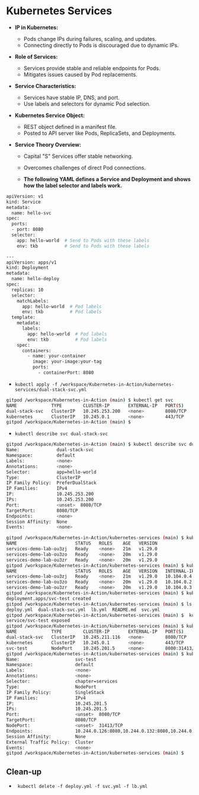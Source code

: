 # Kubernetes Services
- **IP in Kubernetes:**
  - Pods change IPs during failures, scaling, and updates.
  - Connecting directly to Pods is discouraged due to dynamic IPs.

- **Role of Services:**
  - Services provide stable and reliable endpoints for Pods.
  - Mitigates issues caused by Pod replacements.

- **Service Characteristics:**
  - Services have stable IP, DNS, and port.
  - Use labels and selectors for dynamic Pod selection.

- **Kubernetes Service Object:**
  - REST object defined in a manifest file.
  - Posted to API server like Pods, ReplicaSets, and Deployments.

- **Service Theory Overview:**
  - Capital "S" Services offer stable networking.
  - Overcomes challenges of direct Pod connections.

  - **The following YAML defines a Service and Deployment and shows how the label
selector and labels work.**
```bash
apiVersion: v1
kind: Service
metadata:
  name: hello-svc
spec:
  ports:
  - port: 8080
  selector:
    app: hello-world  # Send to Pods with these labels
    env: tkb          # Send to Pods with these labels

---
apiVersion: apps/v1
kind: Deployment
metadata:
  name: hello-deploy
spec:
  replicas: 10
  selector:
    matchLabels:
      app: hello-world  # Pod labels
      env: tkb          # Pod labels
  template:
    metadata:
      labels:
        app: hello-world  # Pod labels
        env: tkb          # Pod labels
    spec:
      containers:
        - name: your-container
          image: your-image:your-tag
          ports:
            - containerPort: 8080

```

- `kubectl apply -f /workspace/Kubernetes-in-Action/kubernetes-services/dual-stack-svc.yml`

```bash
gitpod /workspace/Kubernetes-in-Action (main) $ kubectl get svc
NAME             TYPE        CLUSTER-IP       EXTERNAL-IP   PORT(S)    AGE
dual-stack-svc   ClusterIP   10.245.253.200   <none>        8080/TCP   42s
kubernetes       ClusterIP   10.245.0.1       <none>        443/TCP    5d7h
gitpod /workspace/Kubernetes-in-Action (main) $ 
```

- `kubectl describe svc dual-stack-svc`

```bash
gitpod /workspace/Kubernetes-in-Action (main) $ kubectl describe svc dual-stack-svc
Name:              dual-stack-svc
Namespace:         default
Labels:            <none>
Annotations:       <none>
Selector:          app=hello-world
Type:              ClusterIP
IP Family Policy:  PreferDualStack
IP Families:       IPv4
IP:                10.245.253.200
IPs:               10.245.253.200
Port:              <unset>  8080/TCP
TargetPort:        8080/TCP
Endpoints:         <none>
Session Affinity:  None
Events:            <none>
```

```bash
gitpod /workspace/Kubernetes-in-Action/kubernetes-services (main) $ kubectl get nodes
NAME                      STATUS   ROLES    AGE   VERSION
services-demo-lab-ou3zj   Ready    <none>   21m   v1.29.0
services-demo-lab-ou3zo   Ready    <none>   20m   v1.29.0
services-demo-lab-ou3zr   Ready    <none>   20m   v1.29.0
gitpod /workspace/Kubernetes-in-Action/kubernetes-services (main) $ kubectl get nodes -o wide 
NAME                      STATUS   ROLES    AGE   VERSION   INTERNAL-IP   EXTERNAL-IP      OS-IMAGE                         KERNEL-VERSION   CONTAINER-RUNTIME
services-demo-lab-ou3zj   Ready    <none>   21m   v1.29.0   10.104.0.4    165.22.253.182   Debian GNU/Linux 12 (bookworm)   6.1.0-17-amd64   containerd://1.6.26
services-demo-lab-ou3zo   Ready    <none>   20m   v1.29.0   10.104.0.2    165.22.246.128   Debian GNU/Linux 12 (bookworm)   6.1.0-17-amd64   containerd://1.6.26
services-demo-lab-ou3zr   Ready    <none>   20m   v1.29.0   10.104.0.3    165.22.249.55    Debian GNU/Linux 12 (bookworm)   6.1.0-17-amd64   containerd://1.6.26
gitpod /workspace/Kubernetes-in-Action/kubernetes-services (main) $ kubectl apply -f deploy.yml
deployment.apps/svc-test created
gitpod /workspace/Kubernetes-in-Action/kubernetes-services (main) $ ls
deploy.yml  dual-stack-svc.yml  lb.yml  README.md  svc.yml
gitpod /workspace/Kubernetes-in-Action/kubernetes-services (main) $  kubectl expose deployment svc-test --type=NodePort
service/svc-test exposed
gitpod /workspace/Kubernetes-in-Action/kubernetes-services (main) $ kubectl get svc -o wide
NAME             TYPE        CLUSTER-IP       EXTERNAL-IP   PORT(S)          AGE    SELECTOR
dual-stack-svc   ClusterIP   10.245.211.116   <none>        8080/TCP         8m5s   app=hello-world
kubernetes       ClusterIP   10.245.0.1       <none>        443/TCP          26m    <none>
svc-test         NodePort    10.245.201.5     <none>        8080:31413/TCP   13s    chapter=services
gitpod /workspace/Kubernetes-in-Action/kubernetes-services (main) $ kubectl describe svc svc-test
Name:                     svc-test
Namespace:                default
Labels:                   <none>
Annotations:              <none>
Selector:                 chapter=services
Type:                     NodePort
IP Family Policy:         SingleStack
IP Families:              IPv4
IP:                       10.245.201.5
IPs:                      10.245.201.5
Port:                     <unset>  8080/TCP
TargetPort:               8080/TCP
NodePort:                 <unset>  31413/TCP
Endpoints:                10.244.0.126:8080,10.244.0.132:8080,10.244.0.147:8080 + 7 more...
Session Affinity:         None
External Traffic Policy:  Cluster
Events:                   <none>
gitpod /workspace/Kubernetes-in-Action/kubernetes-services (main) $ 
```
## Clean-up

- ` kubectl delete -f deploy.yml -f svc.yml -f lb.yml`


